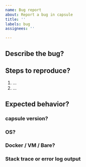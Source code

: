 ```yaml
---
name: Bug report
about: Report a bug in capsule
title: ''
labels: bug
assignees: ''

---
```


## Describe the bug?

## Steps to reproduce?
1. ...
2. ...

## Expected behavior?

### capsule version?

### OS?

### Docker / VM / Bare?

### Stack trace or error log output

